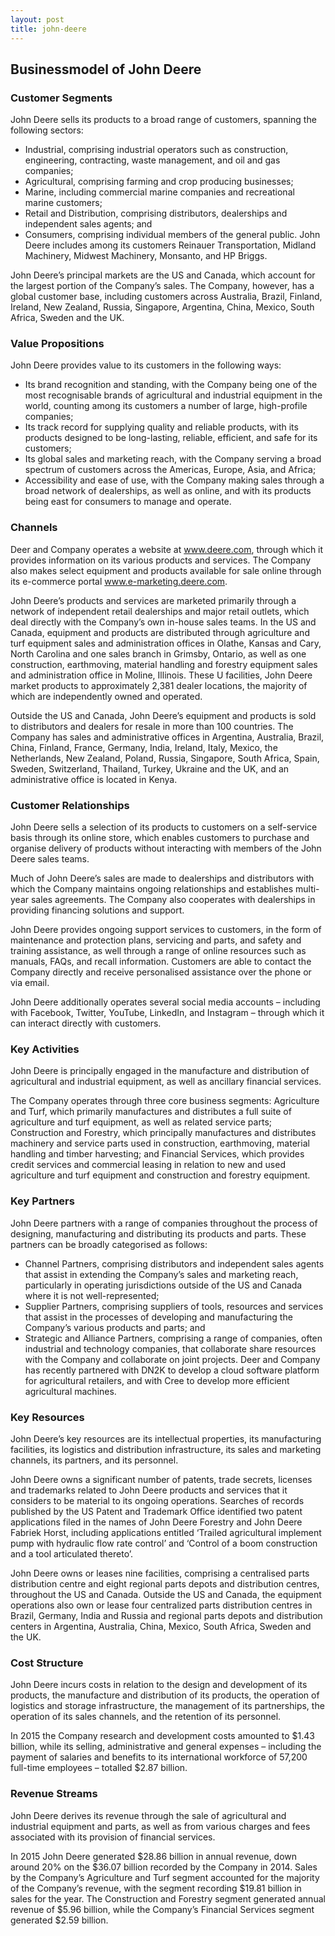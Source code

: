 ```yaml
---
layout: post
title: john-deere
---
```


Businessmodel of John Deere
----------------------------

### Customer Segments

John Deere sells its products to a broad range of customers, spanning the following sectors:

 * Industrial, comprising industrial operators such as construction, engineering, contracting, waste management, and oil and gas companies;
* Agricultural, comprising farming and crop producing businesses;
* Marine, including commercial marine companies and recreational marine customers;
* Retail and Distribution, comprising distributors, dealerships and independent sales agents; and
* Consumers, comprising individual members of the general public.
 John Deere includes among its customers Reinauer Transportation, Midland Machinery, Midwest Machinery, Monsanto, and HP Briggs.

John Deere’s principal markets are the US and Canada, which account for the largest portion of the Company’s sales. The Company, however, has a global customer base, including customers across Australia, Brazil, Finland, Ireland, New Zealand, Russia, Singapore, Argentina, China, Mexico, South Africa, Sweden and the UK.

### Value Propositions

John Deere provides value to its customers in the following ways:

 * Its brand recognition and standing, with the Company being one of the most recognisable brands of agricultural and industrial equipment in the world, counting among its customers a number of large, high-profile companies;
* Its track record for supplying quality and reliable products, with its products designed to be long-lasting, reliable, efficient, and safe for its customers;
* Its global sales and marketing reach, with the Company serving a broad spectrum of customers across the Americas, Europe, Asia, and Africa;
* Accessibility and ease of use, with the Company making sales through a broad network of dealerships, as well as online, and with its products being east for consumers to manage and operate.
 ### Channels

Deer and Company operates a website at www.deere.com, through which it provides information on its various products and services. The Company also makes select equipment and products available for sale online through its e-commerce portal www.e-marketing.deere.com.

John Deere’s products and services are marketed primarily through a network of independent retail dealerships and major retail outlets, which deal directly with the Company’s own in-house sales teams. In the US and Canada, equipment and products are distributed through agriculture and turf equipment sales and administration offices in Olathe, Kansas and Cary, North Carolina and one sales branch in Grimsby, Ontario, as well as one construction, earthmoving, material handling and forestry equipment sales and administration office in Moline, Illinois. These U facilities, John Deere market products to approximately 2,381 dealer locations, the majority of which are independently owned and operated.

Outside the US and Canada, John Deere’s equipment and products is sold to distributors and dealers for resale in more than 100 countries. The Company has sales and administrative offices in Argentina, Australia, Brazil, China, Finland, France, Germany, India, Ireland, Italy, Mexico, the Netherlands, New Zealand, Poland, Russia, Singapore, South Africa, Spain, Sweden, Switzerland, Thailand, Turkey, Ukraine and the UK, and an administrative office is located in Kenya.

### Customer Relationships

John Deere sells a selection of its products to customers on a self-service basis through its online store, which enables customers to purchase and organise delivery of products without interacting with members of the John Deere sales teams.

Much of John Deere’s sales are made to dealerships and distributors with which the Company maintains ongoing relationships and establishes multi-year sales agreements. The Company also cooperates with dealerships in providing financing solutions and support.

John Deere provides ongoing support services to customers, in the form of maintenance and protection plans, servicing and parts, and safety and training assistance, as well through a range of online resources such as manuals, FAQs, and recall information. Customers are able to contact the Company directly and receive personalised assistance over the phone or via email.

John Deere additionally operates several social media accounts – including with Facebook, Twitter, YouTube, LinkedIn, and Instagram – through which it can interact directly with customers.

### Key Activities

John Deere is principally engaged in the manufacture and distribution of agricultural and industrial equipment, as well as ancillary financial services.

The Company operates through three core business segments: Agriculture and Turf, which primarily manufactures and distributes a full suite of agriculture and turf equipment, as well as related service parts; Construction and Forestry, which principally manufactures and distributes machinery and service parts used in construction, earthmoving, material handling and timber harvesting; and Financial Services, which provides credit services and commercial leasing in relation to new and used agriculture and turf equipment and construction and forestry equipment.

### Key Partners

John Deere partners with a range of companies throughout the process of designing, manufacturing and distributing its products and parts. These partners can be broadly categorised as follows:

 * Channel Partners, comprising distributors and independent sales agents that assist in extending the Company’s sales and marketing reach, particularly in operating jurisdictions outside of the US and Canada where it is not well-represented;
* Supplier Partners, comprising suppliers of tools, resources and services that assist in the processes of developing and manufacturing the Company’s various products and parts; and
* Strategic and Alliance Partners, comprising a range of companies, often industrial and technology companies, that collaborate share resources with the Company and collaborate on joint projects.
 Deer and Company has recently partnered with DN2K to develop a cloud software platform for agricultural retailers, and with Cree to develop more efficient agricultural machines.

### Key Resources

John Deere’s key resources are its intellectual properties, its manufacturing facilities, its logistics and distribution infrastructure, its sales and marketing channels, its partners, and its personnel.

John Deere owns a significant number of patents, trade secrets, licenses and trademarks related to John Deere products and services that it considers to be material to its ongoing operations. Searches of records published by the US Patent and Trademark Office identified two patent applications filed in the names of John Deere Forestry and John Deere Fabriek Horst, including applications entitled ‘Trailed agricultural implement pump with hydraulic flow rate control’ and ‘Control of a boom construction and a tool articulated thereto’.

John Deere owns or leases nine facilities, comprising a centralised parts distribution centre and eight regional parts depots and distribution centres, throughout the US and Canada. Outside the US and Canada, the equipment operations also own or lease four centralized parts distribution centres in Brazil, Germany, India and Russia and regional parts depots and distribution centers in Argentina, Australia, China, Mexico, South Africa, Sweden and the UK.

### Cost Structure

John Deere incurs costs in relation to the design and development of its products, the manufacture and distribution of its products, the operation of logistics and storage infrastructure, the management of its partnerships, the operation of its sales channels, and the retention of its personnel.

In 2015 the Company research and development costs amounted to $1.43 billion, while its selling, administrative and general expenses – including the payment of salaries and benefits to its international workforce of 57,200 full-time employees – totalled $2.87 billion.

### Revenue Streams

John Deere derives its revenue through the sale of agricultural and industrial equipment and parts, as well as from various charges and fees associated with its provision of financial services.

In 2015 John Deere generated $28.86 billion in annual revenue, down around 20% on the $36.07 billion recorded by the Company in 2014. Sales by the Company’s Agriculture and Turf segment accounted for the majority of the Company’s revenue, with the segment recording $19.81 billion in sales for the year. The Construction and Forestry segment generated annual revenue of $5.96 billion, while the Company’s Financial Services segment generated $2.59 billion.
